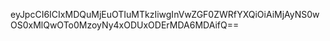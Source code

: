 eyJpcCI6ICIxMDQuMjEuOTIuMTkzIiwgInVwZGF0ZWRfYXQiOiAiMjAyNS0wOS0xMlQwOTo0MzoyNy4xODUxODErMDA6MDAifQ==